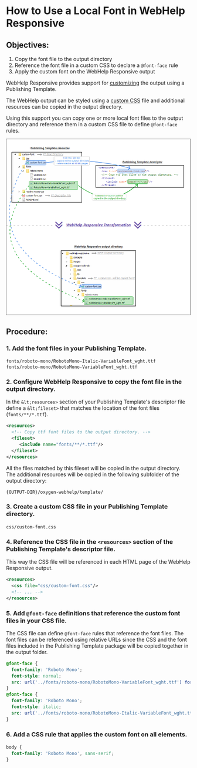 # How to Use a Local Font in WebHelp Responsive

## Objectives:
1. Copy the font file to the output directory
2. Reference the font file in a custom CSS to declare a `@font-face` rule
3. Apply the custom font on the WebHelp Responsive output

WebHelp Responsive provides support for [customizing](https://www.oxygenxml.com/doc/versions/24.1/ug-webhelp-responsive/topics/wh-responsive-customization-tips.html) the output using a Publishing Template.

The WebHelp output can be styled using a [custom CSS](https://www.oxygenxml.com/doc/versions/24.1/ug-webhelp-responsive/topics/webhelp-customizing-with-css.html) file and additional resources can be copied in the output directory.

Using this support you can copy one or more local font files to the output directory and reference them in a custom CSS file to define `@font-face` rules.

![Publishing Template Resources](readme-resources/template-resources.png "Publishing Template Resources")
## Procedure:
### 1. Add the font files in your Publishing Template.
  ```
  fonts/roboto-mono/RobotoMono-Italic-VariableFont_wght.ttf
  fonts/roboto-mono/RobotoMono-VariableFont_wght.ttf
  ```
### 2. Configure WebHelp Responsive to copy the font file in the output directory.
  In the `&lt;resources>` section of your Publishing Template's descriptor file define a `&lt;fileset>` that matches the location of the font files (`fonts/**/*.ttf`).
  ```xml
  <resources>
    <!-- Copy ttf font files to the output directory. -->
    <fileset>
       <include name="fonts/**/*.ttf"/>
    </fileset>
  </resources>
  ```
  All the files matched by this fileset will be copied in the output directory.
  The additional resources will be copied in the following subfolder of the output directory:
  ```
  {OUTPUT-DIR}/oxygen-webhelp/template/
  ```
### 3. Create a custom CSS file in your Publishing Template directory.
  ```
  css/custom-font.css
  ```
### 4. Reference the CSS file in the `<resources>` section of the Publishing Template's descriptor file.
  This way the CSS file will be referenced in each HTML page of the WebHelp Responsive output.
  ```xml
  <resources>
    <css file="css/custom-font.css"/>
    <!-- ... -->
  </resources>
  ```
### 5. Add `@font-face` definitions that reference the custom font files in your CSS file.
The CSS file can define `@font-face` rules that reference the font files. The font files can be referenced using relative URLs since the CSS and the font files included in the Publishing Template package will be copied together in the output folder.
  ```css
  @font-face {
    font-family: 'Roboto Mono';
    font-style: normal;
    src: url('../fonts/roboto-mono/RobotoMono-VariableFont_wght.ttf') format('truetype');
  }
  @font-face {
    font-family: 'Roboto Mono';
    font-style: italic;
    src: url('../fonts/roboto-mono/RobotoMono-Italic-VariableFont_wght.ttf') format('truetype');
  }
  ```
### 6. Add a CSS rule that applies the custom font on all elements.
  ```css
  body {
    font-family: 'Roboto Mono', sans-serif;
  }
  ```
